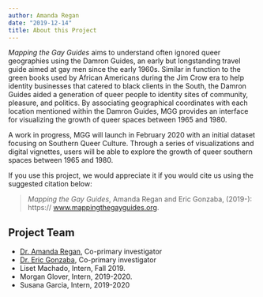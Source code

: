```yaml
---
author: Amanda Regan
date: "2019-12-14"
title: About this Project
---
```

_Mapping the Gay Guides_ aims to understand often ignored queer geographies using the Damron Guides, an early but longstanding travel guide aimed at gay men since the early 1960s. Similar in function to the green books used by African Americans during the Jim Crow era to help identity businesses that catered to black clients in the South, the Damron Guides aided a generation of queer people to identity sites of community, pleasure, and politics. By associating geographical coordinates with each location mentioned within the Damron Guides, MGG provides an interface for visualizing the growth of queer spaces between 1965 and 1980.

A work in progress, MGG will launch in February 2020 with an initial dataset focusing on Southern Queer Culture. Through a series of visualizations and digital vignettes, users will be able to explore the growth of queer southern spaces between 1965 and 1980.

If you use this project, we would appreciate it if you would cite us using the suggested citation below:

  > _Mapping the Gay Guides_, Amanda Regan and Eric Gonzaba, (2019-): https:// www.mappingthegayguides.org.

## Project Team

* [Dr. Amanda Regan](/regan), Co-primary investigator
* [Dr. Eric Gonzaba](/gonzaba), Co-primary investigator
* Liset Machado, Intern, Fall 2019.
* Morgan Glover, Intern, 2019-2020.
* Susana Garcia, Intern, 2019-2020
